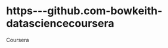 https---github.com-bowkeith-datasciencecoursera
===============================================

Coursera
